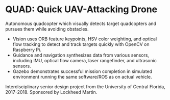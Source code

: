 # QUAD: Quick UAV-Attacking Drone

Autonomous quadcopter which visually detects target quadcopters and pursues them while avoiding obstacles. 

<ul>
<li>Vision uses ORB feature keypoints, HSV color weighting, and optical flow tracking to detect and track targets quickly with OpenCV on Raspberry Pi.</li>
<li>Guidance and navigation synthesizes data from various sensors, including IMU, optical flow camera, laser rangefinder, and ultrasonic sensors.</li>
<li>Gazebo demonstrates successful mission completion in simulated environment running the same software/ROS as on actual vehicle.</li>
</ul> 

Interdisciplinary senior design project from the University of Central Florida, 2017-2018. Sponsored by Lockheed Martin. 
